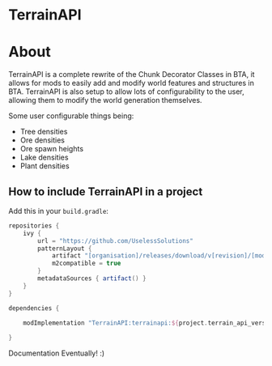 # TerrainAPI

# About

TerrainAPI is a complete rewrite of the Chunk Decorator Classes in BTA, it allows for mods to easily add and modify world features and structures in BTA. TerrainAPI is also setup to allow lots of configurability to the user, allowing them to modify the world generation themselves.

Some user configurable things being:
- Tree densities
- Ore densities
- Ore spawn heights
- Lake densities
- Plant densities

## How to include TerrainAPI in a project
Add this in your `build.gradle`:
```groovy
repositories {
    ivy {
		url = "https://github.com/UselessSolutions"
		patternLayout {
			artifact "[organisation]/releases/download/v[revision]/[module]-[revision].jar"
			m2compatible = true
		}
		metadataSources { artifact() }
	}
}

dependencies {

    modImplementation "TerrainAPI:terrainapi:${project.terrain_api_version}"
   
}
```

Documentation Eventually! :)
